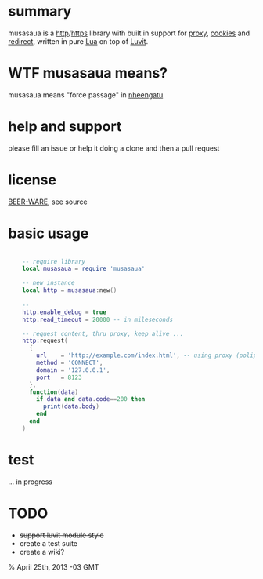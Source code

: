 # summary

musasaua is a [http](http://en.wikipedia.org/wiki/Hypertext_Transfer_Protocol)/[https](http://en.wikipedia.org/wiki/HTTP_Secure) library with built in support for [proxy](http://en.wikipedia.org/wiki/Tunneling_protocol), [cookies](http://en.wikipedia.org/wiki/HTTP_cookie) and [redirect](http://en.wikipedia.org/wiki/URL_redirection), written in pure [Lua](http://www.lua.org/) on top of [Luvit](http://luvit.io/).

# WTF musasaua means?

musasaua means "force passage" in [nheengatu](http://en.wikipedia.org/wiki/Nheengatu_language)

# help and support

please fill an issue or help it doing a clone and then a pull request

# license

[BEER-WARE](http://en.wikipedia.org/wiki/Beerware), see source
  
# basic usage

```lua
    
    -- require library
    local musasaua = require 'musasaua'

    -- new instance
    local http = musasaua:new()
    
    --
    http.enable_debug = true
    http.read_timeout = 20000 -- in mileseconds

    -- request content, thru proxy, keep alive ...
    http:request(
      {
        url    = 'http://example.com/index.html', -- using proxy (polipo)
        method = 'CONNECT', 
        domain = '127.0.0.1', 
        port   = 8123
      },  
      function(data)
        if data and data.code==200 then
          print(data.body)
        end
      end
    )

```

# test

... in progress

# TODO

+ <s>support luvit module style</s>
+ create a test suite
+ create a wiki?

% April 25th, 2013 -03 GMT